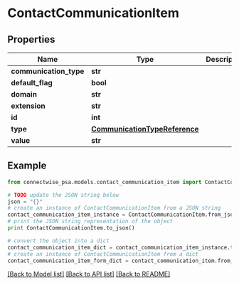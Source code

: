 # ContactCommunicationItem


## Properties
Name | Type | Description | Notes
------------ | ------------- | ------------- | -------------
**communication_type** | **str** |  | [optional] 
**default_flag** | **bool** |  | [optional] 
**domain** | **str** |  | [optional] 
**extension** | **str** |  | [optional] 
**id** | **int** |  | [optional] 
**type** | [**CommunicationTypeReference**](CommunicationTypeReference.md) |  | [optional] 
**value** | **str** |  | [optional] 

## Example

```python
from connectwise_psa.models.contact_communication_item import ContactCommunicationItem

# TODO update the JSON string below
json = "{}"
# create an instance of ContactCommunicationItem from a JSON string
contact_communication_item_instance = ContactCommunicationItem.from_json(json)
# print the JSON string representation of the object
print ContactCommunicationItem.to_json()

# convert the object into a dict
contact_communication_item_dict = contact_communication_item_instance.to_dict()
# create an instance of ContactCommunicationItem from a dict
contact_communication_item_form_dict = contact_communication_item.from_dict(contact_communication_item_dict)
```
[[Back to Model list]](../README.md#documentation-for-models) [[Back to API list]](../README.md#documentation-for-api-endpoints) [[Back to README]](../README.md)



